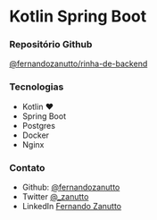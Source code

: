 # Kotlin Spring Boot

### Repositório Github

[@fernandozanutto/rinha-de-backend](https://github.com/fernandozanutto/rinha-de-backend)

### Tecnologias

- Kotlin :heart:
- Spring Boot
- Postgres
- Docker
- Nginx

### Contato

- Github: [@fernandozanutto](https://github.com/fernandozanutto)
- Twitter [@\_zanutto](https://twitter.com/_zanutto)
- LinkedIn [Fernando Zanutto](https://www.linkedin.com/in/fernandozanutto/)

